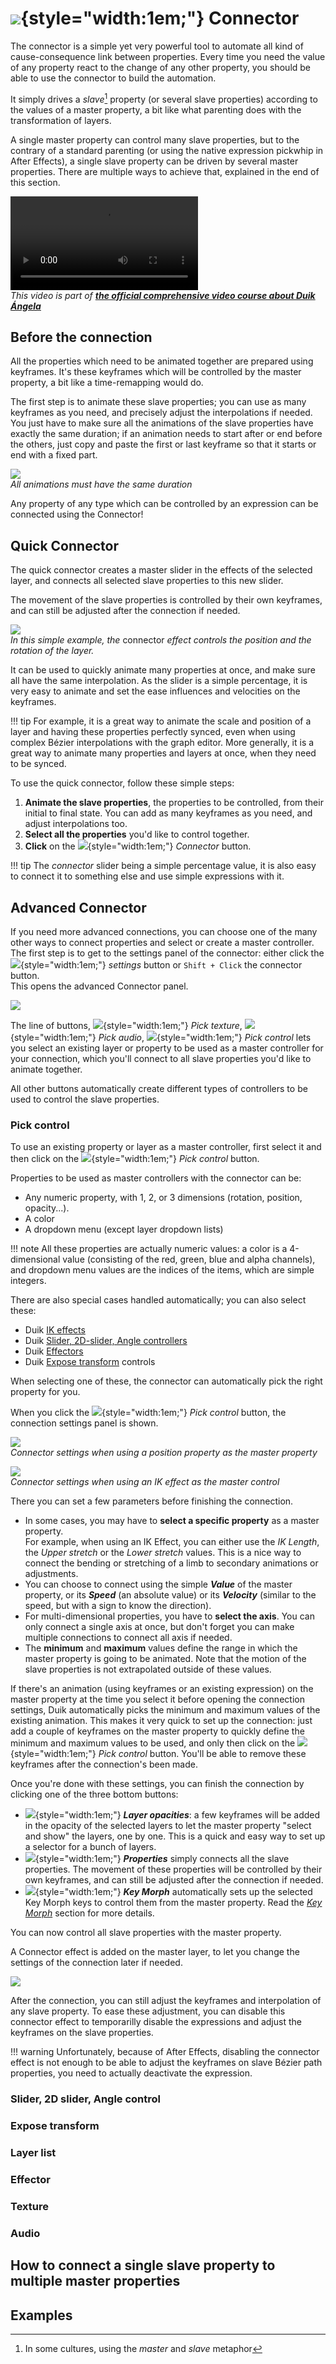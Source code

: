# ![](../../img/duik/icons/connector.svg){style="width:1em;"} Connector

The connector is a simple yet very powerful tool to automate all kind of cause-consequence link between properties. Every time you need the value of any property react to the change of any other property, you should be able to use the connector to build the automation.

It simply drives a *slave*[^1] property (or several slave properties) according to the values of a master property, a bit like what parenting does with the transformation of layers.

A single master property can control many slave properties, but to the contrary of a standard parenting (or using the native expression pickwhip in After Effects), a single slave property can be driven by several master properties. There are multiple ways to achieve that, explained in the end of this section.

![RXLAB_VIDEO](https://rxlaboratory.org/wp-content/uploads/rx-videos/Duik17_G01A_Connector1__EN_720.mp4)  
*This video is part of [__the official comprehensive video course about Duik Ángela__](https://rxlaboratory.org/product/the-official-comprehensive-video-course-about-duik-angela/)*

## Before the connection

All the properties which need to be animated together are prepared using keyframes. It's these keyframes which will be controlled by the master property, a bit like a time-remapping would do.

The first step is to animate these slave properties; you can use as many keyframes as you need, and precisely adjust the interpolations if needed. You just have to make sure all the animations of the slave properties have exactly the same duration; if an animation needs to start after or end before the others, just copy and paste the first or last keyframe so that it starts or end with a fixed part.

![](../../img/duik/constraints/connector-slave.png)  
*All animations must have the same duration*

Any property of any type which can be controlled by an expression can be connected using the Connector!

## Quick Connector

The quick connector creates a master slider in the effects of the selected layer, and connects all selected slave properties to this new slider.

The movement of the slave properties is controlled by their own keyframes, and can still be adjusted after the connection if needed.

![](../../img/duik/constraints/quick-connector.png)  
*In this simple example, the* connector *effect controls the position and the rotation of the layer.*

It can be used to quickly animate many properties at once, and make sure all have the same interpolation. As the slider is a simple percentage, it is very easy to animate and set the ease influences and velocities on the keyframes.

!!! tip
    For example, it is a great way to animate the scale and position of a layer and having these properties perfectly synced, even when using complex Bézier interpolations with the graph editor. More generally, it is a great way to animate many properties and layers at once, when they need to be synced.

To use the quick connector, follow these simple steps:

1. **Animate the slave properties**, the properties to be controlled, from their initial to final state. You can add as many keyframes as you need, and adjust interpolations too.
2. **Select all the properties** you'd like to control together.
3. **Click** on the ![](../../img/duik/icons/connector.svg){style="width:1em;"} *Connector* button.

!!! tip
    The *connector* slider being a simple percentage value, it is also easy to connect it to something else and use simple expressions with it.

## Advanced Connector

If you need more advanced connections, you can choose one of the many other ways to connect properties and select or create a master controller.  
The first step is to get to the settings panel of the connector: either click the ![](../../img/duik/icons/options.svg){style="width:1em;"} *settings* button or `Shift + Click` the connector button.  
This opens the advanced Connector panel.

![](../../img/duik/constraints/advanced-connector.png)

The line of buttons, ![](../../img/duik/icons/pick_texture.svg){style="width:1em;"} *Pick texture*, ![](../../img/duik/icons/pick_audio.svg){style="width:1em;"} *Pick audio*, ![](../../img/duik/icons/pick_prop.svg){style="width:1em;"} *Pick control* lets you select an existing layer or property to be used as a master controller for your connection, which you'll connect to all slave properties you'd like to animate together.

All other buttons automatically create different types of controllers to be used to control the slave properties.

### Pick control

To use an existing property or layer as a master controller, first select it and then click on the ![](../../img/duik/icons/pick_prop.svg){style="width:1em;"} *Pick control* button.

Properties to be used as master controllers with the connector can be:

- Any numeric property, with 1, 2, or 3 dimensions (rotation, position, opacity...).
- A color
- A dropdown menu (except layer dropdown lists)

!!! note
    All these properties are actually numeric values: a color is a 4-dimensional value (consisting of the red, green, blue and alpha channels), and dropdown menu values are the indices of the items, which are simple integers.

There are also special cases handled automatically; you can also select these:

- Duik [IK effects](kinematics.md)
- Duik [Slider, 2D-slider, Angle controllers](../controllers/index.md)
- Duik [Effectors](../automation/effector.md)
- Duik [Expose transform](tools/etm.md) controls

When selecting one of these, the connector can automatically pick the right property for you.

When you click the ![](../../img/duik/icons/pick_prop.svg){style="width:1em;"} *Pick control* button, the connection settings panel is shown.

![](../../img/duik/constraints/connector-settings.png)  
*Connector settings when using a position property as the master property*

![](../../img/duik/constraints/connector-settings-ik.png)  
*Connector settings when using an IK effect as the master control*

There you can set a few parameters before finishing the connection.

- In some cases, you may have to **select a specific property** as a master property.  
  For example, when using an IK Effect, you can either use the *IK Length*, the *Upper stretch* or the *Lower stretch* values. This is a nice way to connect the bending or stretching of a limb to secondary animations or adjustments.
- You can choose to connect using the simple ***Value*** of the master property, or its ***Speed*** (an absolute value) or its ***Velocity*** (similar to the speed, but with a sign to know the direction).
- For multi-dimensional properties, you have to **select the axis**. You can only connect a single axis at once, but don't forget you can make multiple connections to connect all axis if needed.
- The **minimum** and **maximum** values define the range in which the master property is going to be animated. Note that the motion of the slave properties is not extrapolated outside of these values.

If there's an animation (using keyframes or an existing expression) on the master property at the time you select it before opening the connection settings, Duik automatically picks the minimum and maximum values of the existing animation. This makes it very quick to set up the connection: just add a couple of keyframes on the master property to quickly define the minimum and maximum values to be used, and only then click on the ![](../../img/duik/icons/pick_prop.svg){style="width:1em;"} *Pick control* button. You'll be able to remove these keyframes after the connection's been made.

Once you're done with these settings, you can finish the connection by clicking one of the three bottom buttons:

- ![](../../img/duik/icons/layers.svg){style="width:1em;"} ***Layer opacities***: a few keyframes will be added in the opacity of the selected layers to let the master property "select and show" the layers, one by one. This is a quick and easy way to set up a selector for a bunch of layers.
- ![](../../img/duik/icons/props.svg){style="width:1em;"} ***Properties*** simply connects all the slave properties. The movement of these properties will be controlled by their own keyframes, and can still be adjusted after the connection if needed.
- ![](../../img/duik/icons/shape_key.svg){style="width:1em;"} ***Key Morph*** automatically sets up the selected Key Morph keys to control them from the master property. Read the *[Key Morph](key-morph.md)* section for more details.

You can now control all slave properties with the master property.

A Connector effect is added on the master layer, to let you change the settings of the connection later if needed.

![](../../img/duik/constraints/connector-effect.png)

After the connection, you can still adjust the keyframes and interpolation of any slave property. To ease these adjustment, you can disable this connector effect to temporarilly disable the expressions and adjust the keyframes on the slave properties.

!!! warning
    Unfortunately, because of After Effects, disabling the connector effect is not enough to be able to adjust the keyframes on slave Bézier path properties, you need to actually deactivate the expression.

### Slider, 2D slider, Angle control

### Expose transform

### Layer list

### Effector

### Texture

### Audio

## How to connect a single slave property to multiple master properties

## Examples


[^1]: In some cultures, using the *master* and *slave* metaphor 